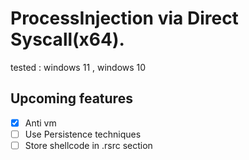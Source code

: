 #  ProcessInjection via Direct Syscall(x64).
tested : windows 11 , windows 10

## Upcoming features

- [x] Anti vm
- [ ] Use Persistence techniques
- [ ] Store shellcode in .rsrc section
